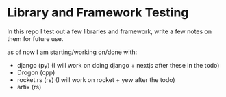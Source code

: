 # Library and Framework Testing

In this repo I test out a few libraries and framework, write a few notes on them for future use.

as of now I am starting/working on/done with:
- django (py) (I will work on doing django + nextjs after these in the todo)
- Drogon (cpp)
- rocket.rs (rs) (I will work on rocket + yew after the todo)
- artix (rs)
